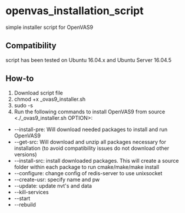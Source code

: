# openvas_installation_script

simple installer script for OpenVAS9

## Compatibility

script has been tested on Ubuntu 16.04.x and Ubuntu Server 16.04.5

## How-to

1. Download script file
2. chmod +x _ovas9_installer.sh
3. sudo -s
4. Run the following commands to install OpenVAS9 from source <./_ovas9_installer.sh OPTION>:
  * --install-pre: Will download needed packages to install and run OpenVAS9
  * --get-src: Will download and unzip all packages necessary for installation (to avoid compatibility issues do not download other versions)
  * --install-src: install downloaded packages. This will create a source folder within each package to run cmake/make/make install
  * --configure: change config of redis-server to use unixsocket
  * --create-usr: specify name and pw
  * --update: update nvt's and data
  * --kill-services 
  * --start
  * --rebuild
